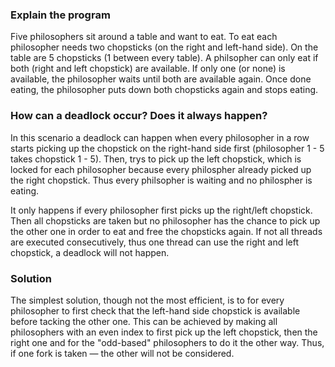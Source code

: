 ### Explain the program

Five philosophers sit around a table and want to eat. To eat each philosopher needs two chopsticks (on the right and left-hand side). On the table are 5 chopsticks (1 between every table). A philsopher can only eat if both (right and left chopstick) are available. If only one (or none) is available, the philosopher waits until both are available again. Once done eating, the philosopher puts down both chopsticks again and stops eating.

### How can a deadlock occur? Does it always happen?

In this scenario a deadlock can happen when every philosopher in a row starts picking up the chopstick on the right-hand side first (philosopher 1 - 5 takes chopstick 1 - 5). Then, trys to pick up the left chopstick, which is locked for each philosopher because every philospher already picked up the right chopstick. Thus every philsopher is waiting and no philospher is eating.

It only happens if every philosopher first picks up the right/left chopstick. Then all chopsticks are taken but no philosopher has the chance to pick up the other one in order to eat and free the chopsticks again. 
If not all threads are executed consecutively, thus one thread can use the right and left chopstick, a deadlock will not happen.

### Solution

The simplest solution, though not the most efficient, is to for every philosopher to first check that the left-hand side chopstick is available before tacking the other one. This can be achieved by making all philosophers with an even index to first pick up the left chopstick, then the right one and for the "odd-based" philosophers to do it the other way. Thus, if one fork is taken — the other will not be considered. 